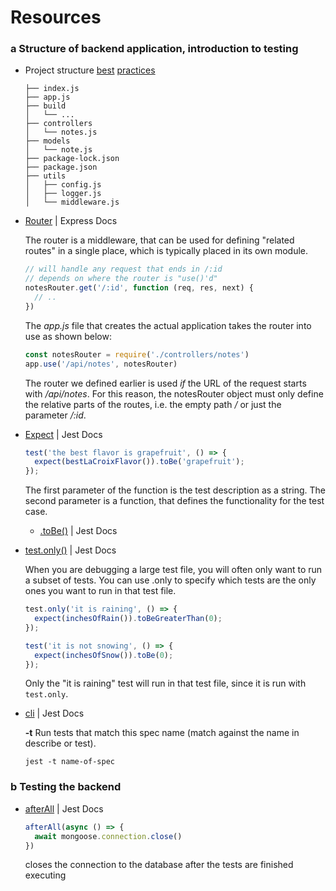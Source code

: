 # Resources

### a Structure of backend application, introduction to testing
- Project structure [best](https://dev.to/nermineslimane/always-separate-app-and-server-files--1nc7) [practices](https://nodejsbestpractices.com/sections/projectstructre/separateexpress/)

  ```
  ├── index.js
  ├── app.js
  ├── build
  │   └── ...
  ├── controllers
  │   └── notes.js
  ├── models
  │   └── note.js
  ├── package-lock.json
  ├── package.json
  ├── utils
  │   ├── config.js
  │   ├── logger.js
  │   └── middleware.js
  ```
- [Router](https://expressjs.com/en/api.html#router) | Express Docs

  The router is a middleware, that can be used for defining "related routes" in a single place, which is typically placed in its own module.

  ```js
  // will handle any request that ends in /:id
  // depends on where the router is "use()'d"
  notesRouter.get('/:id', function (req, res, next) {
    // ..
  })
  ```
  The _app.js_ file that creates the actual application takes the router into use as shown below:

  ```js
  const notesRouter = require('./controllers/notes')
  app.use('/api/notes', notesRouter)
  ```
  The router we defined earlier is used _if_ the URL of the request starts with _/api/notes_. For this reason, the notesRouter object must only define the relative parts of the routes, i.e. the empty path _/_ or just the parameter _/:id_.
- [Expect](https://jestjs.io/docs/expect#expectvalue) | Jest Docs

  ```js
  test('the best flavor is grapefruit', () => {
    expect(bestLaCroixFlavor()).toBe('grapefruit');
  });
  ```
  The first parameter of the function is the test description as a string. The second parameter is a function, that defines the functionality for the test case.
  - [.toBe()](https://jestjs.io/docs/expect#tobevalue) | Jest Docs
    
- [test.only()](https://jestjs.io/docs/api#testonlyname-fn-timeout) | Jest Docs

  When you are debugging a large test file, you will often only want to run a subset of tests. You can use .only to specify which tests are the only ones you want to run in that test file.
  
  ```js
  test.only('it is raining', () => {
    expect(inchesOfRain()).toBeGreaterThan(0);
  });
  
  test('it is not snowing', () => {
    expect(inchesOfSnow()).toBe(0);
  });
  ```
  Only the "it is raining" test will run in that test file, since it is run with `test.only`.
- [cli](https://jestjs.io/docs/cli) | Jest Docs

  **-t**
  Run tests that match this spec name (match against the name in describe or test).
  ```
  jest -t name-of-spec
  ```
### b Testing the backend
- [afterAll](https://jestjs.io/docs/api#afterallfn-timeout) | Jest Docs

  ```js
  afterAll(async () => {
    await mongoose.connection.close()
  })
  ```
  closes the connection to the database after the tests are finished executing
    
